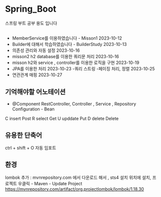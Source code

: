 # Spring_Boot
스프링 부트 공부 용도 입니다

## 
- MemberService를 이용하였습니다 - Misson1 2023-10-12
- Builder에 대해서 학습하였습니다 - BuilderStudy 2023-10-13
- 의존성 관리와 자동 설정  2023-10-16
- misson2 h2 database를 이용한 쿼리문 처리 2023-10-16
- misson h2와 service , controller를 이용한 로직을 구현 2023-10-19
- JPA를 이용한 처리 2023-10-23
-쿼리 스트링 -페이징 처리, 정렬 2023-10-25 
- 연관관계 매핑 2023-10-27

## 기억해야할 어노테이션
- @Component
RestController, Controller , Service , Repository
Configuration - Bean

C insert Post
R select Get
U upddate Put
D delete Delete

## 유용한 단축어
ctrl + shift + O
자동 임포트

## 환경
lombok 추가 : mvnrepository.com 에서 다운로드 해서 , sts4 설치 위치에 설치,
프로젝트 우클릭 - Maven - Update Project
https://mvnrepository.com/artifact/org.projectlombok/lombok/1.18.30